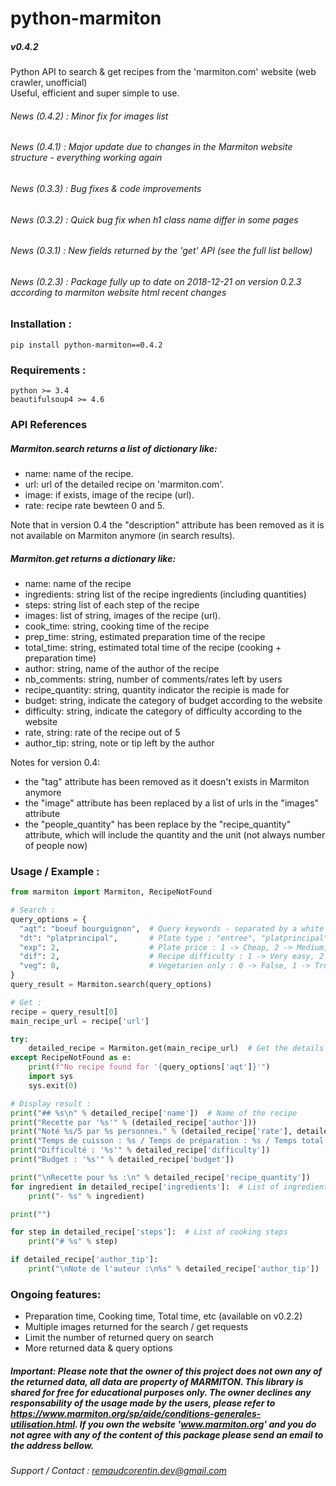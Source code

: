 # python-marmiton
##### v0.4.2

Python API to search &amp; get recipes from the 'marmiton.com' website (web crawler, unofficial)  
Useful, efficient and super simple to use.  

###### News (0.4.2) : Minor fix for images list
###### News (0.4.1) : Major update due to changes in the Marmiton website structure - everything working again
###### News (0.3.3) : Bug fixes & code improvements
###### News (0.3.2) : Quick bug fix when h1 class name differ in some pages
###### News (0.3.1) : New fields returned by the 'get' API (see the full list bellow)
###### News (0.2.3) : Package fully up to date on 2018-12-21 on version 0.2.3 according to marmiton website html recent changes

### Installation :
`pip install python-marmiton==0.4.2`

### Requirements :
`python >= 3.4`  
`beautifulsoup4 >= 4.6`  

### API References

##### Marmiton.search returns a list of dictionary like:
- name: name of the recipe.  
- url: url of the detailed recipe on 'marmiton.com'.  
- image: if exists, image of the recipe (url).  
- rate: recipe rate bewteen 0 and 5.  

Note that in version 0.4 the "description" attribute has been removed as it is not available on Marmiton anymore (in search results).

##### Marmiton.get returns a dictionary like:
- name: name of the recipe  
- ingredients: string list of the recipe ingredients (including quantities)  
- steps: string list of each step of the recipe  
- images: list of string, images of the recipe (url).
- cook_time: string, cooking time of the recipe  
- prep_time: string, estimated preparation time of the recipe  
- total_time: string, estimated total time of the recipe (cooking + preparation time)  
- author: string, name of the author of the recipe  
- nb_comments: string, number of comments/rates left by users  
- recipe_quantity: string, quantity indicator the recipie is made for
- budget: string, indicate the category of budget according to the website  
- difficulty: string, indicate the category of difficulty according to the website  
- rate, string: rate of the recipe out of 5  
- author_tip: string, note or tip left by the author  

Notes for version 0.4:
- the "tag" attribute has been removed as it doesn't exists in Marmiton anymore
- the "image" attribute has been replaced by a list of urls in the "images" attribute
- the "people_quantity" has been replace by the "recipe_quantity" attribute, which will include the quantity and the unit (not always number of people now)

### Usage / Example :

```python
from marmiton import Marmiton, RecipeNotFound

# Search :
query_options = {
  "aqt": "boeuf bourguignon",  # Query keywords - separated by a white space
  "dt": "platprincipal",       # Plate type : "entree", "platprincipal", "accompagnement", "amusegueule", "sauce" (optional)
  "exp": 2,                    # Plate price : 1 -> Cheap, 2 -> Medium, 3 -> Kind of expensive (optional)
  "dif": 2,                    # Recipe difficulty : 1 -> Very easy, 2 -> Easy, 3 -> Medium, 4 -> Advanced (optional)
  "veg": 0,                    # Vegetarien only : 0 -> False, 1 -> True (optional)
}
query_result = Marmiton.search(query_options)

# Get :
recipe = query_result[0]
main_recipe_url = recipe['url']

try:
    detailed_recipe = Marmiton.get(main_recipe_url)  # Get the details of the first returned recipe (most relevant in our case)
except RecipeNotFound as e:
    print(f"No recipe found for '{query_options['aqt']}'")
    import sys
    sys.exit(0)

# Display result :
print("## %s\n" % detailed_recipe['name'])  # Name of the recipe
print("Recette par '%s'" % (detailed_recipe['author']))
print("Noté %s/5 par %s personnes." % (detailed_recipe['rate'], detailed_recipe['nb_comments']))
print("Temps de cuisson : %s / Temps de préparation : %s / Temps total : %s." % (detailed_recipe['cook_time'] if detailed_recipe['cook_time'] else 'N/A',detailed_recipe['prep_time'], detailed_recipe['total_time']))
print("Difficulté : '%s'" % detailed_recipe['difficulty'])
print("Budget : '%s'" % detailed_recipe['budget'])

print("\nRecette pour %s :\n" % detailed_recipe['recipe_quantity'])
for ingredient in detailed_recipe['ingredients']:  # List of ingredients
    print("- %s" % ingredient)

print("")

for step in detailed_recipe['steps']:  # List of cooking steps
    print("# %s" % step)

if detailed_recipe['author_tip']:
    print("\nNote de l'auteur :\n%s" % detailed_recipe['author_tip'])
```

### Ongoing features:
- Preparation time, Cooking time, Total time, etc (available on v0.2.2)  
- Multiple images returned for the search / get requests  
- Limit the number of returned query on search  
- More returned data & query options

##### Important: Please note that the owner of this project does not own any of the returned data, all data are property of MARMITON. This library is shared for free for educational purposes only. The owner declines any responsability of the usage made by the users, please refer to https://www.marmiton.org/sp/aide/conditions-generales-utilisation.html. If you own the website 'www.marmiton.org' and you do not agree with any of the content of this package please send an email to the address bellow.

###### Support / Contact : remaudcorentin.dev@gmail.com
